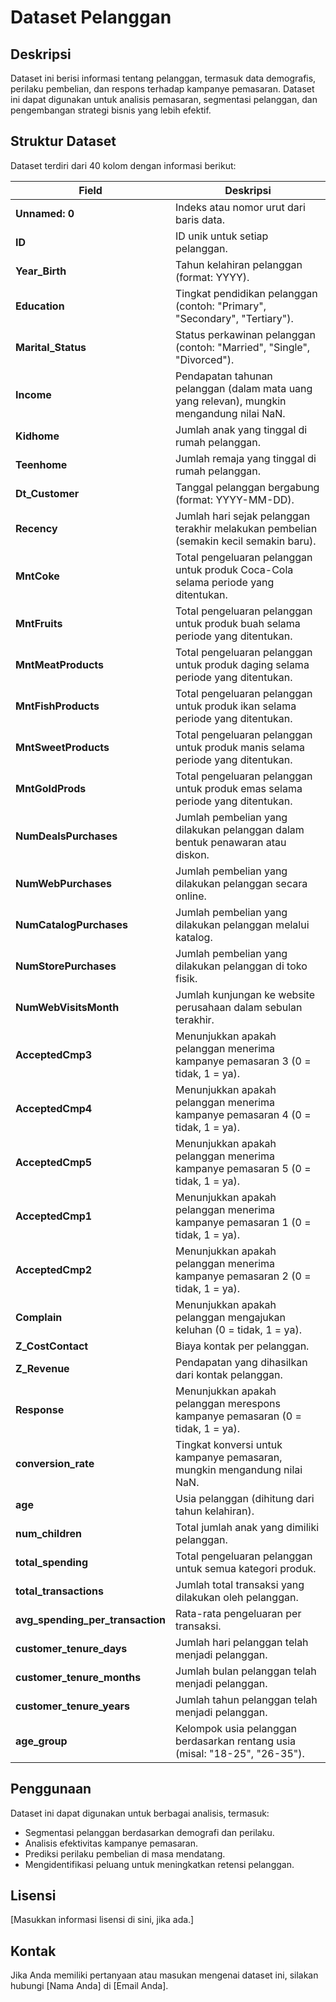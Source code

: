 # Dataset Pelanggan

## Deskripsi
Dataset ini berisi informasi tentang pelanggan, termasuk data demografis, perilaku pembelian, dan respons terhadap kampanye pemasaran. Dataset ini dapat digunakan untuk analisis pemasaran, segmentasi pelanggan, dan pengembangan strategi bisnis yang lebih efektif.

## Struktur Dataset

Dataset terdiri dari 40 kolom dengan informasi berikut:

| **Field**                            | **Deskripsi**                                                                                         |
|--------------------------------------|------------------------------------------------------------------------------------------------------|
| **Unnamed: 0**                       | Indeks atau nomor urut dari baris data.                                                            |
| **ID**                               | ID unik untuk setiap pelanggan.                                                                       |
| **Year_Birth**                       | Tahun kelahiran pelanggan (format: YYYY).                                                             |
| **Education**                        | Tingkat pendidikan pelanggan (contoh: "Primary", "Secondary", "Tertiary").                          |
| **Marital_Status**                   | Status perkawinan pelanggan (contoh: "Married", "Single", "Divorced").                              |
| **Income**                           | Pendapatan tahunan pelanggan (dalam mata uang yang relevan), mungkin mengandung nilai NaN.         |
| **Kidhome**                          | Jumlah anak yang tinggal di rumah pelanggan.                                                         |
| **Teenhome**                         | Jumlah remaja yang tinggal di rumah pelanggan.                                                       |
| **Dt_Customer**                      | Tanggal pelanggan bergabung (format: YYYY-MM-DD).                                                   |
| **Recency**                          | Jumlah hari sejak pelanggan terakhir melakukan pembelian (semakin kecil semakin baru).              |
| **MntCoke**                          | Total pengeluaran pelanggan untuk produk Coca-Cola selama periode yang ditentukan.                   |
| **MntFruits**                        | Total pengeluaran pelanggan untuk produk buah selama periode yang ditentukan.                        |
| **MntMeatProducts**                 | Total pengeluaran pelanggan untuk produk daging selama periode yang ditentukan.                      |
| **MntFishProducts**                 | Total pengeluaran pelanggan untuk produk ikan selama periode yang ditentukan.                        |
| **MntSweetProducts**                | Total pengeluaran pelanggan untuk produk manis selama periode yang ditentukan.                       |
| **MntGoldProds**                     | Total pengeluaran pelanggan untuk produk emas selama periode yang ditentukan.                        |
| **NumDealsPurchases**               | Jumlah pembelian yang dilakukan pelanggan dalam bentuk penawaran atau diskon.                       |
| **NumWebPurchases**                 | Jumlah pembelian yang dilakukan pelanggan secara online.                                            |
| **NumCatalogPurchases**             | Jumlah pembelian yang dilakukan pelanggan melalui katalog.                                           |
| **NumStorePurchases**               | Jumlah pembelian yang dilakukan pelanggan di toko fisik.                                            |
| **NumWebVisitsMonth**               | Jumlah kunjungan ke website perusahaan dalam sebulan terakhir.                                       |
| **AcceptedCmp3**                    | Menunjukkan apakah pelanggan menerima kampanye pemasaran 3 (0 = tidak, 1 = ya).                     |
| **AcceptedCmp4**                    | Menunjukkan apakah pelanggan menerima kampanye pemasaran 4 (0 = tidak, 1 = ya).                     |
| **AcceptedCmp5**                    | Menunjukkan apakah pelanggan menerima kampanye pemasaran 5 (0 = tidak, 1 = ya).                     |
| **AcceptedCmp1**                    | Menunjukkan apakah pelanggan menerima kampanye pemasaran 1 (0 = tidak, 1 = ya).                     |
| **AcceptedCmp2**                    | Menunjukkan apakah pelanggan menerima kampanye pemasaran 2 (0 = tidak, 1 = ya).                     |
| **Complain**                         | Menunjukkan apakah pelanggan mengajukan keluhan (0 = tidak, 1 = ya).                                 |
| **Z_CostContact**                   | Biaya kontak per pelanggan.                                                                           |
| **Z_Revenue**                       | Pendapatan yang dihasilkan dari kontak pelanggan.                                                    |
| **Response**                         | Menunjukkan apakah pelanggan merespons kampanye pemasaran (0 = tidak, 1 = ya).                      |
| **conversion_rate**                 | Tingkat konversi untuk kampanye pemasaran, mungkin mengandung nilai NaN.                            |
| **age**                              | Usia pelanggan (dihitung dari tahun kelahiran).                                                     |
| **num_children**                    | Total jumlah anak yang dimiliki pelanggan.                                                           |
| **total_spending**                  | Total pengeluaran pelanggan untuk semua kategori produk.                                             |
| **total_transactions**              | Jumlah total transaksi yang dilakukan oleh pelanggan.                                               |
| **avg_spending_per_transaction**    | Rata-rata pengeluaran per transaksi.                                                                  |
| **customer_tenure_days**            | Jumlah hari pelanggan telah menjadi pelanggan.                                                       |
| **customer_tenure_months**          | Jumlah bulan pelanggan telah menjadi pelanggan.                                                      |
| **customer_tenure_years**           | Jumlah tahun pelanggan telah menjadi pelanggan.                                                      |
| **age_group**                       | Kelompok usia pelanggan berdasarkan rentang usia (misal: "18-25", "26-35").                         |

## Penggunaan

Dataset ini dapat digunakan untuk berbagai analisis, termasuk:

- Segmentasi pelanggan berdasarkan demografi dan perilaku.
- Analisis efektivitas kampanye pemasaran.
- Prediksi perilaku pembelian di masa mendatang.
- Mengidentifikasi peluang untuk meningkatkan retensi pelanggan.

## Lisensi

[Masukkan informasi lisensi di sini, jika ada.]

## Kontak

Jika Anda memiliki pertanyaan atau masukan mengenai dataset ini, silakan hubungi [Nama Anda] di [Email Anda].
